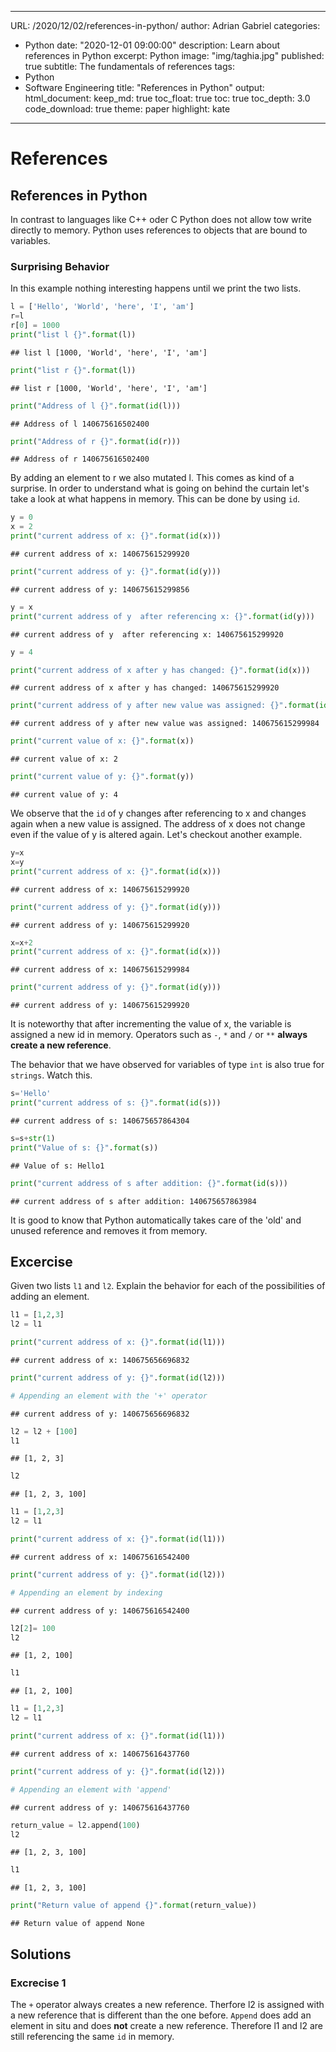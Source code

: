
---
URL: /2020/12/02/references-in-python/
author: Adrian Gabriel
categories:
- Python
date: "2020-12-01 09:00:00"
description: Learn about references in Python
excerpt: Python
image: "img/taghia.jpg"
published: true
subtitle: The fundamentals of references
tags:
- Python
- Software Engineering
title: "References in Python"
output:
  html_document:
    keep_md: true
    toc_float: true
    toc: true
    toc_depth: 3.0
    code_download: true
    theme: paper
    highlight: kate
---

# References
## References in Python
In contrast to languages like C++ oder C Python does not allow tow write directly to memory.
Python uses references to objects that are bound to variables.

### Surprising Behavior
In this example nothing interesting happens until we print the two lists.

```python
l = ['Hello', 'World', 'here', 'I', 'am']
r=l
r[0] = 1000
print("list l {}".format(l))
```

```
## list l [1000, 'World', 'here', 'I', 'am']
```

```python
print("list r {}".format(l))
```

```
## list r [1000, 'World', 'here', 'I', 'am']
```

```python
print("Address of l {}".format(id(l)))
```

```
## Address of l 140675616502400
```

```python
print("Address of r {}".format(id(r)))
```

```
## Address of r 140675616502400
```
By adding an element to r we also mutated l. This comes as kind of a surprise.
In order to understand what is going on behind the curtain let's take a look at
what happens in memory. This can be done by using `id`.


```python
y = 0
x = 2
print("current address of x: {}".format(id(x)))
```

```
## current address of x: 140675615299920
```

```python
print("current address of y: {}".format(id(y)))
```

```
## current address of y: 140675615299856
```

```python
y = x
print("current address of y  after referencing x: {}".format(id(y)))
```

```
## current address of y  after referencing x: 140675615299920
```

```python
y = 4

print("current address of x after y has changed: {}".format(id(x)))
```

```
## current address of x after y has changed: 140675615299920
```

```python
print("current address of y after new value was assigned: {}".format(id(y)))
```

```
## current address of y after new value was assigned: 140675615299984
```

```python
print("current value of x: {}".format(x))
```

```
## current value of x: 2
```

```python
print("current value of y: {}".format(y))
```

```
## current value of y: 4
```
We observe that the `id` of y changes after referencing to x and changes again when a
new value is assigned. The address of x does not change even if the value of y is altered again.
Let's checkout another example.

```python
y=x
x=y
print("current address of x: {}".format(id(x)))
```

```
## current address of x: 140675615299920
```

```python
print("current address of y: {}".format(id(y)))
```

```
## current address of y: 140675615299920
```

```python
x=x+2
print("current address of x: {}".format(id(x)))
```

```
## current address of x: 140675615299984
```

```python
print("current address of y: {}".format(id(y)))
```

```
## current address of y: 140675615299920
```
It is noteworthy that after incrementing the value of x, the variable is assigned a new id in memory.
Operators such as `-`, `*` and `/` or `**` **always create a new reference**.

The behavior that we have observed for variables of type `int` is also true for `strings`.
Watch this.


```python
s='Hello'
print("current address of s: {}".format(id(s)))
```

```
## current address of s: 140675657864304
```

```python
s=s+str(1)
print("Value of s: {}".format(s))
```

```
## Value of s: Hello1
```

```python
print("current address of s after addition: {}".format(id(s)))
```

```
## current address of s after addition: 140675657863984
```
It is good to know that Python automatically takes care of the 'old' and unused reference and removes it from memory.

## Excercise
Given two lists `l1` and `l2`. Explain the behavior for each of the possibilities of adding an element.

```python
l1 = [1,2,3]
l2 = l1

print("current address of x: {}".format(id(l1)))
```

```
## current address of x: 140675656696832
```

```python
print("current address of y: {}".format(id(l2)))

# Appending an element with the '+' operator
```

```
## current address of y: 140675656696832
```

```python
l2 = l2 + [100]
l1
```

```
## [1, 2, 3]
```

```python
l2
```

```
## [1, 2, 3, 100]
```


```python
l1 = [1,2,3]
l2 = l1

print("current address of x: {}".format(id(l1)))
```

```
## current address of x: 140675616542400
```

```python
print("current address of y: {}".format(id(l2)))

# Appending an element by indexing
```

```
## current address of y: 140675616542400
```

```python
l2[2]= 100
l2
```

```
## [1, 2, 100]
```

```python
l1
```

```
## [1, 2, 100]
```


```python
l1 = [1,2,3]
l2 = l1

print("current address of x: {}".format(id(l1)))
```

```
## current address of x: 140675616437760
```

```python
print("current address of y: {}".format(id(l2)))

# Appending an element with 'append'
```

```
## current address of y: 140675616437760
```

```python
return_value = l2.append(100)
l2
```

```
## [1, 2, 3, 100]
```

```python
l1
```

```
## [1, 2, 3, 100]
```

```python
print("Return value of append {}".format(return_value))
```

```
## Return value of append None
```


## Solutions
### Excrecise 1
The `+` operator always creates a new reference. Therfore l2 is assigned with a new reference
that is different than the one before. `Append` does add an element in situ and does **not**
create a new reference. Therefore l1 and l2 are still referencing the same `id` in memory.
